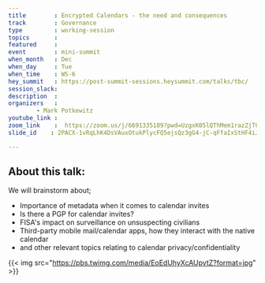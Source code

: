 ```yaml
---
title        : Encrypted Calendars - the need and consequences
track        : Governance
type         : working-session
topics       :
featured     :
event        : mini-summit
when_month   : Dec
when_day     : Tue
when_time    : WS-6
hey_summit   : https://post-summit-sessions.heysummit.com/talks/tbc/
session_slack:
description  :
organizers   :
        - Mark Potkewitz
youtube_link :
zoom_link    :  https://zoom.us/j/6691335189?pwd=UzgxK05lQThMem1razZjT0EvamhtUT09
slide_id    : 2PACX-1vRqLhK4DsVAuxOtukPlycFQ5ejsQz3gG4-jC-qFfaIxStHF4iJWoodS2jG8gbddeexZDeZsX_LGfcxz

---
```


## About this talk:

We will brainstorm about;
- Importance of metadata when it comes to calendar invites
- Is there a PGP for calendar invites?
- FISA's impact on surveillance on unsuspecting civilians
- Third-party mobile mail/calendar apps, how they interact with the native calendar
- and other relevant topics relating to calendar privacy/confidentiality

{{< img src="https://pbs.twimg.com/media/EoEdUhyXcAUpvtZ?format=jpg" >}}
